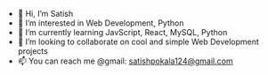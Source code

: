 - 👋 Hi, I’m Satish
- 👀 I’m interested in Web Development, Python
- 🌱 I’m currently learning JavScript, React, MySQL, Python
- 💞️ I’m looking to collaborate on cool and simple Web Development projects
- 📫 You can reach me @gmail: satishpokala124@gmail.com

<!---
Satishpokala124/Satishpokala124 is a ✨ special ✨ repository because its `README.md` (this file) appears on your GitHub profile.
You can click the Preview link to take a look at your changes.
--->
